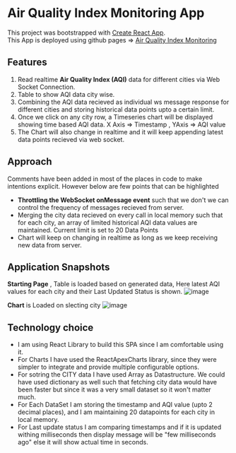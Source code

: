 # Air Quality Index Monitoring App

This project was bootstrapped with [Create React App](https://github.com/facebook/create-react-app).\
This App is deployed using github pages => [Air Quality Index Monitoring](https://contactakashagarwal.github.io/proximitylabs/)

## Features

1. Read realtime **Air Quality Index (AQI)** data for different cities via Web Socket Connection.
2. Table to show AQI data city wise.
3. Combining the AQI data recieved as individual ws message response for different cities and storing historical data points upto a certain limit.
4. Once we click on any city row, a Timeseries chart will be displayed showing time based AQI data. X Axis => Timestamp , YAxis => AQI value
5. The Chart will also change in realtime and it will keep appending latest data points recieved via web socket.

## Approach

Comments have been added in most of the places in code to make intentions explicit. However below are few points that can be highlighted
- **Throttling the WebSocket onMessage event** such that we don't we can control the frequency of messages recieved from server.
- Merging the city data recieved on every call in local memory such that for each city, an array of limited historical AQI data values are maintained. Current limit is set to 20 Data Points
- Chart will keep on changing in realtime as long as we keep receiving new data from server.

## Application Snapshots
**Starting Page** , Table is loaded based on generated data, Here latest AQI values for each city and their Last Updated Status is shown.
![image](https://user-images.githubusercontent.com/62435205/117538698-00491480-b025-11eb-830e-c58298ccfe7e.png)

**Chart** is Loaded on slecting city
![image](https://user-images.githubusercontent.com/62435205/117538886-751c4e80-b025-11eb-9272-8ea8d8e890cc.png)


## Technology choice

- I am using React Library to build this SPA since I am comfortable using it. 
- For Charts I have used the ReactApexCharts library, since they were simpler to integrate and provide multiple configurable options.
- For sotring the CITY data I have used Array as Datastructure. We could have used dictionary as well such that fetching city data would have been faster but since it was a very small dataset so it won't matter much.
- For Each DataSet I am storing the timestamp and AQI value (upto 2 decimal places), and I am maintaining 20 datapoints for each city in local memory.
- For Last update status I am comparing timestamps and if it is updated withing milliseconds then display message will be "few milliseconds ago" else it will show actual time in seconds.
